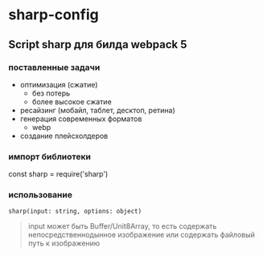 # sharp-config

## Script sharp для билда webpack 5

### поставленные задачи
+ оптимизация (сжатие)
    - без потерь
    - более высокое сжатие
+ ресайзинг (мобайл, таблет, десктоп, ретина)
+ генерация современных форматов
    - webp
+ создание плейсхолдеров

### импорт библиотеки
const sharp = require('sharp')

### использование
`sharp(input: string, options: object)`

> input может быть Buffer/Unit8Array, то есть содержать непосредственнодынное изображение или содержать файловый путь к изображению